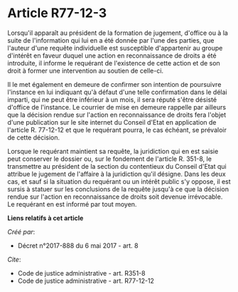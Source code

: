 # Article R77-12-3

Lorsqu'il apparaît au président de la formation de jugement, d'office ou à la suite de l'information qui lui en a été donnée
par l'une des parties, que l'auteur d'une requête individuelle est susceptible d'appartenir au groupe d'intérêt en faveur
duquel une action en reconnaissance de droits a été introduite, il informe le requérant de l'existence de cette action et de
son droit à former une intervention au soutien de celle-ci. 

Il le met également en demeure de confirmer son intention de poursuivre l'instance en lui indiquant qu'à défaut d'une telle
confirmation dans le délai imparti, qui ne peut être inférieur à un mois, il sera réputé s'être désisté d'office de
l'instance. Le courrier de mise en demeure rappelle par ailleurs que la décision rendue sur l'action en reconnaissance de
droits fera l'objet d'une publication sur le site internet du Conseil d'Etat en application de l'article R. 77-12-12 et que
le requérant pourra, le cas échéant, se prévaloir de cette décision. 

Lorsque le requérant maintient sa requête, la juridiction qui en est saisie peut conserver le dossier ou, sur le fondement de
l'article R. 351-8, le transmettre au président de la section du contentieux du Conseil d'Etat qui attribue le jugement de
l'affaire à la juridiction qu'il désigne. Dans les deux cas, et sauf si la situation du requérant ou un intérêt public s'y
oppose, il est sursis à statuer sur les conclusions de la requête jusqu'à ce que la décision rendue sur l'action en
reconnaissance de droits soit devenue irrévocable. Le requérant en est informé par tout moyen.

**Liens relatifs à cet article**

_Créé par_:

  - Décret n°2017-888 du 6 mai 2017 - art. 8

_Cite_:

  - Code de justice administrative - art. R351-8
  - Code de justice administrative - art. R77-12-12
